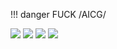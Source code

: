 !!! danger FUCK /AICG/

![](https://c2.kemono.su/data/ce/52/ce527026dc1297a42763750cb5a0131fe5d77b920f63362a09880fd0f9e4ba46.jpg)
![](https://c1.kemono.su/data/d0/16/d016ef86e1c816ac211b7707bd929580dbb98154e4c37e81205e40b38e4e1c00.jpg)
![](https://c3.kemono.su/data/5e/0c/5e0c41465f29776ed0a17b4845656c0761c67bcd9ca66962a83cb9876f083548.jpg)
![](https://c2.kemono.su/data/a7/8b/a78b16de5beae62c0f9878b8c867fd3a959f188fc487e1d7a9f55f70315da5f1.jpg)